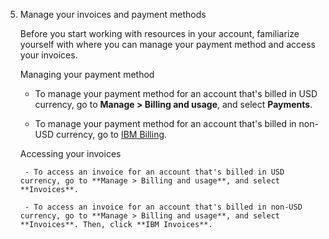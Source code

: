 5. Manage your invoices and payment methods

	Before you start working with resources in your account, familiarize yourself with where you can manage your payment method and access your invoices.

	Managing your payment method

	- To manage your payment method for an account that's billed in USD currency, go to **Manage > Billing and usage**, and select **Payments**.

	- To manage your payment method for an account that's billed in non-USD currency, go to [IBM Billing](https://myibm.ibm.com/billing/).

	Accessing your invoices

		- To access an invoice for an account that's billed in USD currency, go to **Manage > Billing and usage**, and select **Invoices**.

		- To access an invoice for an account that's billed in non-USD currency, go to **Manage > Billing and usage**, and select **Invoices**. Then, click **IBM Invoices**.